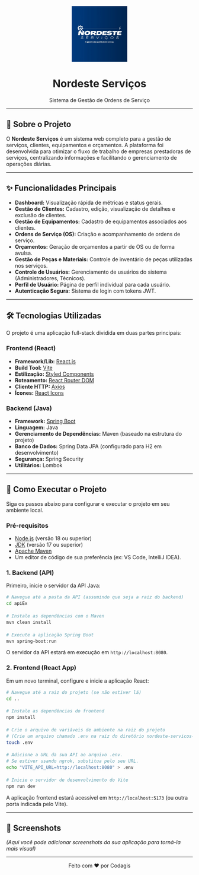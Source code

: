 <div align="center">
  <img src="public/icon.jpg" alt="Nordeste Serviços Logo" width="150"/>
  <h1>Nordeste Serviços</h1>
  <p>Sistema de Gestão de Ordens de Serviço</p>
</div>

---

## 📝 Sobre o Projeto

O **Nordeste Serviços** é um sistema web completo para a gestão de serviços, clientes, equipamentos e orçamentos. A plataforma foi desenvolvida para otimizar o fluxo de trabalho de empresas prestadoras de serviços, centralizando informações e facilitando o gerenciamento de operações diárias.

---

## ✨ Funcionalidades Principais

-   **Dashboard:** Visualização rápida de métricas e status gerais.
-   **Gestão de Clientes:** Cadastro, edição, visualização de detalhes e exclusão de clientes.
-   **Gestão de Equipamentos:** Cadastro de equipamentos associados aos clientes.
-   **Ordens de Serviço (OS):** Criação e acompanhamento de ordens de serviço.
-   **Orçamentos:** Geração de orçamentos a partir de OS ou de forma avulsa.
-   **Gestão de Peças e Materiais:** Controle de inventário de peças utilizadas nos serviços.
-   **Controle de Usuários:** Gerenciamento de usuários do sistema (Administradores, Técnicos).
-   **Perfil de Usuário:** Página de perfil individual para cada usuário.
-   **Autenticação Segura:** Sistema de login com tokens JWT.

---

## 🛠️ Tecnologias Utilizadas

O projeto é uma aplicação full-stack dividida em duas partes principais:

### **Frontend (React)**

-   **Framework/Lib:** [React.js](https://reactjs.org/)
-   **Build Tool:** [Vite](https://vitejs.dev/)
-   **Estilização:** [Styled Components](https://styled-components.com/)
-   **Roteamento:** [React Router DOM](https://reactrouter.com/)
-   **Cliente HTTP:** [Axios](https://axios-http.com/)
-   **Ícones:** [React Icons](https://react-icons.github.io/react-icons/)

### **Backend (Java)**

-   **Framework:** [Spring Boot](https://spring.io/projects/spring-boot)
-   **Linguagem:** Java
-   **Gerenciamento de Dependências:** Maven (baseado na estrutura do projeto)
-   **Banco de Dados:** Spring Data JPA (configurado para H2 em desenvolvimento)
-   **Segurança:** Spring Security
-   **Utilitários:** Lombok

---

## 🚀 Como Executar o Projeto

Siga os passos abaixo para configurar e executar o projeto em seu ambiente local.

### **Pré-requisitos**

-   [Node.js](https://nodejs.org/en/) (versão 18 ou superior)
-   [JDK](https://www.oracle.com/java/technologies/downloads/) (versão 17 ou superior)
-   [Apache Maven](https://maven.apache.org/download.cgi)
-   Um editor de código de sua preferência (ex: VS Code, IntelliJ IDEA).

### **1. Backend (API)**

Primeiro, inicie o servidor da API Java:

```bash
# Navegue até a pasta da API (assumindo que seja a raiz do backend)
cd apiEx

# Instale as dependências com o Maven
mvn clean install

# Execute a aplicação Spring Boot
mvn spring-boot:run
```

O servidor da API estará em execução em `http://localhost:8080`.

### **2. Frontend (React App)**

Em um novo terminal, configure e inicie a aplicação React:

```bash
# Navegue até a raiz do projeto (se não estiver lá)
cd .. 

# Instale as dependências do frontend
npm install

# Crie o arquivo de variáveis de ambiente na raiz do projeto
# (Crie um arquivo chamado .env na raiz do diretório nordeste-servicos-web)
touch .env

# Adicione a URL da sua API ao arquivo .env.
# Se estiver usando ngrok, substitua pelo seu URL.
echo "VITE_API_URL=http://localhost:8080" > .env

# Inicie o servidor de desenvolvimento do Vite
npm run dev
```

A aplicação frontend estará acessível em `http://localhost:5173` (ou outra porta indicada pelo Vite).

---

## 📸 Screenshots

*(Aqui você pode adicionar screenshots da sua aplicação para torná-la mais visual)*

<div align="center">
  <!-- Exemplo: <img src="docs/screenshot-login.png" alt="Tela de Login" width="400"/> -->
  <!-- Exemplo: <img src="docs/screenshot-dashboard.png" alt="Dashboard" width="400"/> -->
</div>

---

<p align="center">Feito com ❤️ por Codagis</p>
